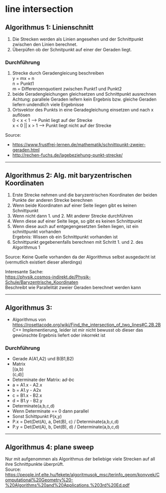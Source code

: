 # line intersection

## Algorithmus 1: Linienschnitt
1. Die Strecken werden als Linien angesehen und der Schnittpunkt zwischen den Linien berechnet.
2. Überpüfen ob der Schnitpunkt auf einer der Geraden liegt.

### Durchführung
1. Strecke durch Geradengleicung beschreiben <br>
    y = mx + n <br>
    n = Punkt1 <br>
    m = Differenzenquotient zwischen Punkt1 und Punkt2
2. beide Geradengleichungen gleichsetzen und Schnittpunkt ausrechnen <br>
    Achtung: parallele Geraden leifern kein Ergebnis bzw. gleiche Geraden liefern undendlich viele Ergebnisse
3. Ortsvektor des Punkts in eine Geradegleichung einsetzen und nach x auflösen <br>
    0 < x < 1 --> Punkt liegt auf der Strecke <br>
    x < 0 || x > 1 --> Punkt liegt nicht auf der Strecke <br>

Source:
- https://www.frustfrei-lernen.de/mathematik/schnittpunkt-zweier-geraden.html
- http://rechen-fuchs.de/lagebeziehung-punkt-strecke/ 

---

## Algorithmus 2: Alg. mit baryzentrischen Koordinaten
1. Erste Strecke nehmen und die baryzentrischen Koordinaten der beiden Punkte der anderen Strecke berechnen
2. Wenn beide Koordinaten auf einer Seite liegen gibt es keinen Schnittpunkt <br>
3. Wenn nicht dann 1. und 2. Mit anderer Strecke durchführen
4. Wenn diese auf einer Seite liege, so gibt es keinen Schnittpunkt
5. Wenn diese auch auf entgegengesetzten Seiten liegen, ist ein schnittpunkt vorhanden <br>
Ergebnis: Wissen ob ein Schnittpunkt vorhanden ist
6. Schnittpunkt gegebenenfalls berechnen mit Schritt 1. und 2. des Algorithmus 1

Source: Keine Quelle vorhanden da der Algorithmus selbst ausgedacht ist (vermutlich existiert dieser allerdings)

Interesante Sache: <br>
https://physik.cosmos-indirekt.de/Physik-Schule/Baryzentrische_Koordinaten <br>
Beschreibt wie Parallelität zweier Geraden berechnet werden kann

---

## Algorithmus 3:
- Algorithmus von https://rosettacode.org/wiki/Find_the_intersection_of_two_lines#C.2B.2B C++ Implementierung, leider ist mir nicht bewusst ob dieser das gewünschte Ergebnis liefert oder inkorrekt ist

### Durchführung
- Gerade A(A1,A2) und B(B1,B2)
- Matrix <br>[(a,b) <br> (c,d)]<br>
- Determinate der Matrix: a*d-b*c
- a = A1.x - A2.x
- b = A1.y - A2x
- c = B1.x - B2.x
- d = B1.y - B2.y
- Determinate(a,b,c,d)
- Wenn Determinate == 0 dann parallel
- Sonst Schittpunkt P(x,y)
- P.x = Det(Det(A), a, Det(B), c) / Determinate(a,b,c,d)
- P.y = Det(Det(A), b, Det(B), d) / Determinate(a,b,c,d)

---

## Algorithmus 4: plane sweep
Nur mit aufgenommen als Algorithmus der beliebige viele Strecken auf all ihre Schnittpunkte überprüft. <br>
Source: https://people.inf.elte.hu/fekete/algoritmusok_msc/terinfo_geom/konyvek/Computational%20Geometry%20-%20Algorithms%20and%20Applications,%203rd%20Ed.pdf 